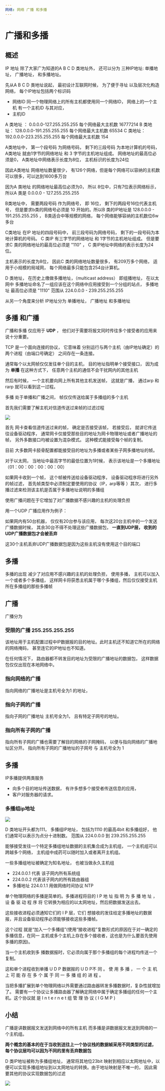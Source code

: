 ```yaml
---
网络: 网络 广播 和多播
---
```


# 广播和多播

## 概述

IP 地址 除了大家广为知道的A B C D 类地址外， 还可以分为 三种IP地址: 单播地址， 广播地址， 和多播地址。

先从A B C D 类地址说起， 最初设计互联网时候， 为了便于寻址 以及层次化构造网络， 每个IP地址包括两个标识码

* 网络ID 同一个物理网络上的所有主机都使用同一个网络ID， 网络上的一个主机 有一个主机ID 与其对应，
* 主机ID

A 类地址 ： 0.0.0.0-127.255.255.255 每个网络最大主机数 16777214 B 类地址： 128.0.0.0-191.255.255.255 每个网络最大主机数 65534 C 类地址： 192.0.0.0-223.255.255.255 每个网络最大主机数 154

A类地址中， 第一个段号码 为网络号码， 剩下的三段号码 为本地计算机的号码， A类地址 就由1字节的网络地址 和 3 字节的主机地址组成。 网络地址的最高位必须是0， A类地址中网络表示长度为8位， 主机标识的长度为24位

因此A类地址 网络地址数量很少， 有126个网络，但是每个网络可以容纳的主机数可以很多，可以达到1600多万台

因为A 类地址 的网络地址最高位必须为0， 所以 8位中，只有7位表示网络标示， 所以A 类是 0.0.0.0 - 127.255.255.255

B类地址中， 需要两段号码 作为网络号， 即 16位， 剩下的两段号16位代表主机号， 但是要求b类的网络号必须是 10 开始的。所以B 类的IP地址是 128.0.0.0 - 191.255.255.255 ， B类适合中等规模的网络， 每个网络能够容纳的主机数位6w多台

C类地址 在IP 地址的四段号码中， 前三段号码为网络号码， 剩下的一段号码为本地计算机的号码。 C 类IP 有三字节的网络地址 和 1字节的主机地址组成。 但是要求C 类的网络地址的最高位必须是 "110" ， C 类IP地址中网络的表示长度为24位。

主机表示的长度为8位， 因此C 类的网络地址数量很多， 有209万多个网络， 适用于小规模的局域网， 每个网络最多只能包含254台计算机。

D 类地址， 在历史上缴做多播地址，（multicast address） 即组播地址， 在以太网中 多播地址命名了一组应该在这个网络中应用接受到一个分组的站点， 多播地址 最高位必须是 "1110" 范围从 224.0.0.0 - 239.255.255.255

从另一个角度来分析 IP地址分为 单播地址， 广播地址 和多播地址

## 多播 和广播

广播和多播 仅应用于 **UDP** ， 他们对于需要将报文同时传往多个接受者的应用来说十分重要。

TCP 是一个面向连接的协议， 它意味着 分别运行与两个主机（由IP地址确定）的两个进程（由端口号确定） 之间存在一条连接。

通常每个以太网帧仅仅发往单个目的主机， 目的地址指明单个接受接口， 因为成为 **单播** 在这种方式下， 任意两个主机的通信不会干扰网内的其他主机

然后有时候， 一个主机要向网上所有其他主机发送帧， 这就是广播， 通过arp 和rarp 就可以看到这一过程。

多播 处于单播和广播之间， 帧仅仅传送给属于多播组的多个主机

首先我们需要了解主机对信道传送过来帧的过滤过程

![](../../.gitbook/assets/multi.png)

首先 网卡查看信道传送过来的帧， 确定是否接受该帧， 若接受后， 就讲它传送往设备驱动程序， 通常网卡仅接受那些目的地址为网卡物理地址或者广播地址的帧， 另外多数接口均被设置为混杂模式。 这种模式能接受每个帧的复制。

目前 大多数网卡胫骨配置都能接受目的地址为多播或者某些子网多播地址的帧。

对于以太网， 当地址中最高字节的最低位置为1时候， 表示该地址是一个多播地址 （01：00：00：00：00：00）

如果网卡收到一个帧， 这个帧被传送给设备驱动程序， 设备驱动程序将进行另外的帧过滤， 首先帧类型中必须制定要使用的协议（IP，arp等等 ）其次， 进行多播过滤来检测该主机是否属于多播地址说明的多播组

使用广播问题在于它增加了对广播数据不感兴趣的主机的处理负担

用一个UDP 广播应用作为例子：

如果网内有50台机器， 仅仅有20台参与该应用， 每次这20台主机中的一个发送广播数据时候， 其余30台不得不处理这些广播数据包， **一直到UDP层， 收到的UDP广播数据包才会被丢弃**

这30个主机丢弃UDP广播数据包是因为这些主机没有使用这个目的端口

## 多播

多播的出现 减少了对应用不感兴趣的主机的处理负担， 使用多播， 主机可以加入一个或者多个多播组， 这样网卡将获悉主机属于哪个多播组，然后仅仅接受主机所在多播组的那些多播帧

## 广播

广播分为

### 受限的广播 255.255.255.255

该地址用于主机配置过程中IP数据报的目的地址。此时主机还不知道它所在的网络的网络掩码， 甚至连它的IP地址也不知道。

在任何情况下， 路由器都不转发目的地址为受限的广播地址的数据包， 这样数据包仅仅出现在本地网络中。

### 指向网络的广播

指向网络的广播地址是主机号全为1 的地址，

### 指向子网的广播

指向子网的广播地址 主机号全为1， 且有特定子网号的地址。

### 指向所有子网的广播

指向所有子网的广播也需要了解目的网络的子网掩码， 以便与指向网络的广播地址区分开。 指向所有子网的广播地址的子网号 与 主机号全为 1

## 多播

IP多播提供两类服务

* 向多个目的地址传送数据， 有许多想多个接受者传送信息的应用，
* 客户对服务器的请求。

### 多播组ip地址

![](../../.gitbook/assets/d.png)

D 类地址开头都为111， 多播组IP地址， 包括为1110 的最高4bit 和多播组好， 他们通常可以表示为点分十进制数。 范围从 224.0.0.0 到 239.255.255.255

能够接受发往一个特定多播组地址数据的主机集合成为主机组， 一个主机组可以跨越多个网络， 主机组中成药可以随时加入或者离开主机组。

一些多播组地址被确定为知名地址， 也被当做永久主机组

* 224.0.0.1 代表 该子网内所有系统组
* 224.0.0.2 代表该子网内的所有路由器组
* 多播地址 224.0.1.1 用做网络时间协议 NTP

单个物理网络的多播是简单的。多播进程将目的 I P 地 址 指 明 为 多 播 地 址 ， 设 备 驱 动 程 序 将 它转换为相应的以太网地址，然后把数据发送出去。

这些接收进程必须通知它们的 I P 层，它们 想接收的发往给定多播地址的数据报，并且设备驱动程序必须能够接收这些多播帧。

这个过程 就是“加入一个多播组”\(使用“接收进程”复数形式的原因在于对一确定的多播信息，在同一 主机或多个主机上存在多个接收者，这也是为什么要首先使用多播的原因\)。

当一个主机收到多 播数据报时，它必须向属于那个多播组的每个进程均传送一个复制。

这和单个进程收到单播 U D P 数据报的 U D P不 同 。 使 用 多 播 ， 一 个 主 机 上 可 能 存 在 多 个 属 于 同 一 多 播 组 的 进 程 。

当把多播扩展到单个物理网络以外需要通过路由器转发多播数据时，复杂性就增加了。 需要有一个协议让多播路由器了解确定网络中属于确定多播组的任何一个主机。这个协议就 是 I n t e r n e t 组 管 理 协 议 \( I G M P \)

## 小结

广播是讲数据报文发送到网络中的所有主机 而多播是讲数据报文发送到网络的一个主机组。

 **两个概念的基本的在于当收到送往上一个协议栈的数据帧采用不同类型的过滤， 每个协议层均可以因为不同的里有丢弃数据包** 

D 类IP地址被称为多播组地址， 通常将其地位23bit 映射到相应以太网地址中，以便可以实现多播组地址到以太网地址的转换。由于地址映射是不唯一的， 因此需要其他的协议实现数据包的过滤

![](https://github.com/kadisi/handbook/tree/433453def367286220777c6cdb1874bf8105296c/.gitbook/assets/yitai_transf.png)

